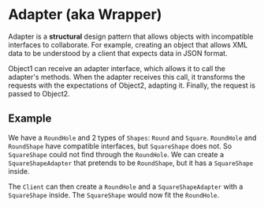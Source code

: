 # Adapter (aka Wrapper)

Adapter is a **structural** design pattern that allows objects with incompatible interfaces to collaborate. For example,
creating an object that allows XML data to be understood by a client that expects data in JSON format.

Object1 can receive an adapter interface, which allows it to call the adapter's methods. When the adapter receives this
call, it transforms the requests with the expectations of Object2, adapting it. Finally, the request is passed to Object2.

## Example

We have a `RoundHole` and 2 types of `Shapes`: `Round` and `Square`. `RoundHole` and `RoundShape` have compatible interfaces,
but `SquareShape` does not. So `SquareShape` could not find through the `RoundHole`. We can create a `SquareShapeAdapter`
that pretends to be `RoundShape`, but it has a `SquareShape` inside.

The `Client` can then create a `RoundHole` and a `SquareShapeAdapter` with a `SquareShape` inside. The `SquareShape` would
now fit the `RoundHole`.